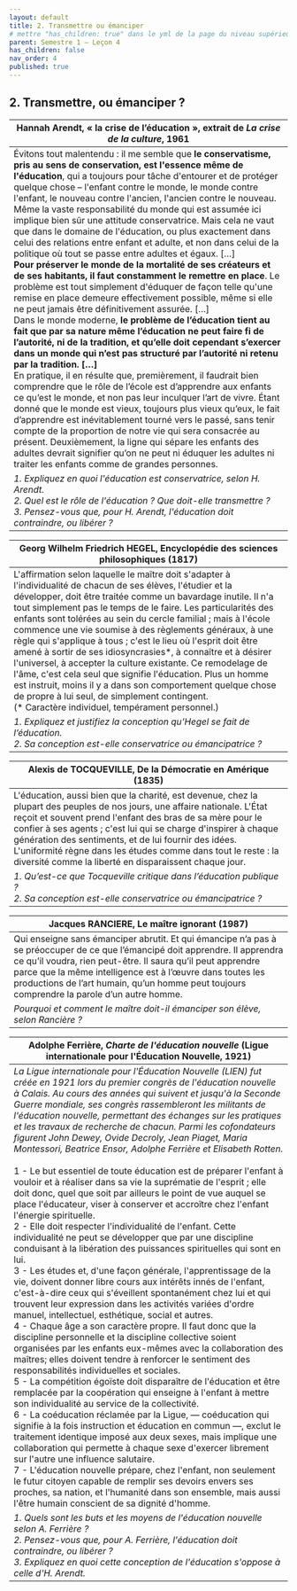 ```yaml
---
layout: default
title: 2. Transmettre ou émanciper
# mettre "has_children: true" dans le yml de la page du niveau supérieur
parent: Semestre 1 – Leçon 4
has_children: false
nav_order: 4
published: true
---
```

## 2. Transmettre, ou émanciper ?

| **Hannah Arendt, « la crise de l’éducation », extrait de** ***La crise de la culture*,** **1961** |
| ------------------------------------------------------------ |
| Évitons tout malentendu : il me semble que **le conservatisme, pris au sens de conservation, est l'essence même de l'éducation**, qui a toujours pour tâche d'entourer et de protéger quelque chose – l'enfant contre le monde, le monde contre l'enfant, le nouveau contre l'ancien, l'ancien contre le nouveau. Même la vaste responsabilité du monde qui est assumée ici implique bien sûr une attitude conservatrice. Mais cela ne vaut que dans le domaine de l'éducation, ou plus exactement dans celui des relations entre enfant et adulte, et non dans celui de la politique où tout se passe entre adultes et égaux. […] <br/>**Pour préserver le monde de la mortalité de ses créateurs et de ses habitants, il faut constamment le remettre en place**. Le problème est tout simplement d'éduquer de façon telle qu'une remise en place demeure effectivement possible, même si elle ne peut jamais être définitivement assurée.  […]<br/>Dans le monde moderne, **le problème de l’éducation tient au fait que par sa nature même l’éducation ne peut faire fi de l’autorité, ni de la tradition, et qu’elle doit cependant s’exercer dans un monde qui n’est pas structuré par l’autorité ni retenu par la tradition. […]**<br/>En pratique, il en résulte que, premièrement, il faudrait bien comprendre que le rôle de l’école est d’apprendre aux enfants ce qu’est le monde, et non pas leur inculquer l’art de vivre. Étant donné que le monde est vieux, toujours plus vieux qu’eux, le fait d’apprendre est inévitablement tourné vers le passé, sans tenir compte de la proportion de notre vie qui sera consacrée au présent. Deuxièmement, la ligne qui sépare les enfants des adultes devrait signifier qu’on ne peut ni éduquer les adultes ni traiter les enfants comme de grandes personnes. |
| *1. Expliquez en quoi l'éducation est conservatrice, selon H. Arendt.<br />2.  Quel est le rôle de l'éducation ? Que doit-elle transmettre ?<br />3.  Pensez-vous que, pour H. Arendt, l'éducation doit contraindre, ou libérer ?* |

| Georg Wilhelm Friedrich HEGEL, Encyclopédie des sciences philosophiques (1817) |
| ------------------------------------------------------------ |
| L'affirmation selon laquelle le maître doit s'adapter à l'individualité de chacun de ses élèves, l'étudier et la développer, doit être traitée comme un bavardage inutile. Il n'a tout simplement pas le temps de le faire. Les particularités des enfants sont tolérées au sein du cercle familial ; mais à l'école commence une vie soumise à des règlements généraux, à une règle qui s'applique à tous ; c'est le lieu où l'esprit doit être amené à sortir de ses idiosyncrasies*, à connaître et à désirer l'universel, à accepter la culture existante. Ce remodelage de l'âme, c'est cela seul que signifie l'éducation. Plus un homme est instruit, moins il y a dans son comportement quelque chose de propre à lui seul, de simplement contingent. <br> (* Caractère individuel, tempérament personnel.)|
| *1. Expliquez et justifiez la conception qu’Hegel se fait de l’éducation. <br> 2. Sa conception est-elle conservatrice ou émancipatrice ?* |

| Alexis de TOCQUEVILLE, De la Démocratie en Amérique (1835) |
| ------------------------------------------------------------ |
| L'éducation, aussi bien que la charité, est devenue, chez la plupart des peuples de nos jours, une affaire nationale. L'État reçoit et souvent prend l'enfant des bras de sa mère pour le confier à ses agents ; c'est lui qui se charge d'inspirer à chaque génération des sentiments, et de lui fournir des idées. L'uniformité règne dans les études comme dans tout le reste : la diversité comme la liberté en disparaissent chaque jour.|
| *1. Qu’est-ce que Tocqueville critique dans l’éducation publique ? <br> 2. Sa conception est-elle conservatrice ou émancipatrice ?* |

| Jacques RANCIERE, Le maître ignorant (1987) |
| ------------------------------------------------------------ |
| Qui enseigne sans émanciper abrutit. Et qui émancipe n’a pas à se préoccuper de ce que l’émancipé doit apprendre. Il apprendra ce qu’il voudra, rien peut-être. Il saura qu’il peut apprendre parce que la même intelligence est à l’œuvre dans toutes les productions de l’art humain, qu’un homme peut toujours comprendre la parole d’un autre homme.|
| *Pourquoi et comment le maître doit-il émanciper son élève, selon Rancière ?* |

| Adolphe Ferrière, *Charte de l'éducation nouvelle* (Ligue internationale pour l'Éducation Nouvelle, 1921) |
| ------------------------------------------------------------ |
| *La Ligue internationale pour l'Éducation Nouvelle (LIEN) fut créée en 1921 lors du premier congrès de l'éducation nouvelle à Calais. Au cours des années qui suivent et jusqu'à la Seconde Guerre mondiale, ses congrès rassembleront les militants de l'éducation nouvelle, permettant des échanges sur les pratiques et les travaux de recherche de chacun. Parmi les cofondateurs figurent John Dewey, Ovide Decroly, Jean Piaget, Maria Montessori, Beatrice Ensor, Adolphe Ferrière et Elisabeth Rotten.*<br /><br />1 - Le but essentiel de toute éducation est de préparer l'enfant à vouloir et à réaliser dans sa vie la suprématie de l'esprit ; elle doit donc, quel que soit par ailleurs le point de vue auquel se place l'éducateur, viser à conserver et accroître chez l'enfant l'énergie spirituelle. <br/>2 - Elle doit respecter l'individualité de l'enfant. Cette individualité ne peut se développer que par une discipline conduisant à la libération des puissances spirituelles qui sont en lui. <br/>3 - Les études et, d'une façon générale, l'apprentissage de la vie, doivent donner libre cours aux intérêts innés de l'enfant, c'est-à-dire ceux qui s'éveillent spontanément chez lui et qui trouvent leur expression dans les activités variées d'ordre manuel, intellectuel, esthétique, social et autres. <br/>4 - Chaque âge a son caractère propre. Il faut donc que la discipline personnelle et la discipline collective soient organisées par les enfants eux-mêmes avec la collaboration des maîtres; elles doivent tendre à renforcer le sentiment des responsabilités individuelles et sociales. <br/>5 - La compétition égoïste doit disparaître de l'éducation et être remplacée par la coopération qui enseigne à l'enfant à mettre son individualité au service de la collectivité. <br/>6 - La coéducation réclamée par la Ligue, — coéducation qui signifie à la fois instruction et éducation en commun —, exclut le traitement identique imposé aux deux sexes, mais implique une collaboration qui permette à chaque sexe d'exercer librement sur l'autre une influence salutaire. <br/>7 - L'éducation nouvelle prépare, chez l'enfant, non seulement le futur citoyen capable de remplir ses devoirs envers ses proches, sa nation, et l'humanité dans son ensemble, mais aussi l'être humain conscient de sa dignité d'homme. |
| *1. Quels sont les buts et les moyens de l'éducation nouvelle selon A. Ferrière  ?<br />2. Pensez-vous que, pour A. Ferrière, l'éducation doit contraindre, ou libérer ?<br />3.  Expliquez en quoi cette conception de l'éducation s'oppose à celle d'H. Arendt.* |

